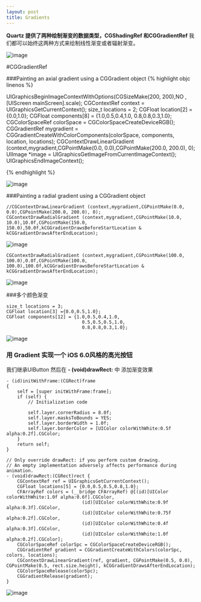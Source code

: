 ```yaml
---
layout: post
title: Gradients
---
```

**Quartz **提供了两种绘制渐变的数据类型，**CGShadingRef** 和**CGGradientRef** 我们都可以始终这两种方式来绘制线性渐变或者辐射渐变。

![image](http://sipdar.github.io/image/2014/03/24/gradient1.png)

#CGGradientRef

###Painting an axial gradient using a CGGradient object
{% highlight objc linenos %}

UIGraphicsBeginImageContextWithOptions(CGSizeMake(200, 200),NO ,[UIScreen mainScreen].scale);
CGContextRef context = UIGraphicsGetCurrentContext();
size_t locations = 2;
CGFloat location[2] ={0.0,1.0};
CGFloat components[8] = {1.0,0.5,0.4,1.0,
						0.8,0.8,0.3,1.0};
CGColorSpaceRef colorSpace = CGColorSpaceCreateDeviceRGB();
CGGradientRef mygradient  = CGGradientCreateWithColorComponents(colorSpace, components, location, locations);
CGContextDrawLinearGradient (context,mygradient,CGPointMake(0.0, 0.0),CGPointMake(200.0, 200.0), 0);
UIImage *image = UIGraphicsGetImageFromCurrentImageContext();UIGraphicsEndImageContext();

{% endhighlight %}	
![image](http://sipdar.github.io/image/2014/03/24/gradient2.png)

###Painting a radial gradient using a CGGradient object

	//CGContextDrawLinearGradient (context,mygradient,CGPointMake(0.0, 0.0),CGPointMake(200.0, 200.0), 0);
	CGContextDrawRadialGradient (context,mygradient,CGPointMake(10.0, 10.0),10.0f,CGPointMake(150.0, 150.0),50.0f,kCGGradientDrawsBeforeStartLocation & kCGGradientDrawsAfterEndLocation);

![image](http://sipdar.github.io/image/2014/03/24/gradient3.png)

	CGContextDrawRadialGradient (context,mygradient,CGPointMake(100.0, 100.0),0.0f,CGPointMake(100.0, 100.0),100.0f,kCGGradientDrawsBeforeStartLocation & kCGGradientDrawsAfterEndLocation);
![image](http://sipdar.github.io/image/2014/03/24/gradient5.png)

###多个颜色渐变
	
	size_t locations = 3;
	CGFloat location[3] ={0.0,0.5,1.0};
	CGFloat components[12] = {1.0,0.5,0.4,1.0,
								0.5,0.5,0.5,1.0,
								0.8,0.8,0.3,1.0};
								
![image](http://sipdar.github.io/image/2014/03/24/gradient4.png)													
### 用 **Gradient** 实现一个 iOS 6.0风格的高光按钮	
我们继承UIButton 然后在 **- (void)drawRect:**  中 添加渐变效果

	- (id)initWithFrame:(CGRect)frame
	{
		self = [super initWithFrame:frame];
		if (self) {
			// Initialization code

			self.layer.cornerRadius = 8.0f;
			self.layer.masksToBounds = YES;
			self.layer.borderWidth = 1.0f;
			self.layer.borderColor = [UIColor colorWithWhite:0.5f alpha:0.2f].CGColor;
		}
		return self;
	}

	// Only override drawRect: if you perform custom drawing.
	// An empty implementation adversely affects performance during animation.
	- (void)drawRect:(CGRect)rect {
		CGContextRef ref = UIGraphicsGetCurrentContext();
		CGFloat locations[5] = {0.0,0.5,0.5,0.8,1.0};
		CFArrayRef colors = (__bridge CFArrayRef) @[(id)[UIColor colorWithWhite:1.0f alpha:0.6f].CGColor,
								(id)[UIColor colorWithWhite:0.9f alpha:0.3f].CGColor,
								(id)[UIColor colorWithWhite:0.75f alpha:0.2f].CGColor,
								(id)[UIColor colorWithWhite:0.4f alpha:0.3f].CGColor,
								(id)[UIColor colorWithWhite:1.0f alpha:0.2f].CGColor];
		CGColorSpaceRef colorSpc = CGColorSpaceCreateDeviceRGB();
		CGGradientRef gradient = CGGradientCreateWithColors(colorSpc, colors, locations);
		CGContextDrawLinearGradient(ref, gradient, CGPointMake(0.5, 0.0), CGPointMake(0.5, rect.size.height), kCGGradientDrawsAfterEndLocation);
		CGColorSpaceRelease(colorSpc);
		CGGradientRelease(gradient);
	}

		
![image](http://sipdar.github.io/image/2014/03/24/gradient6.png)													

